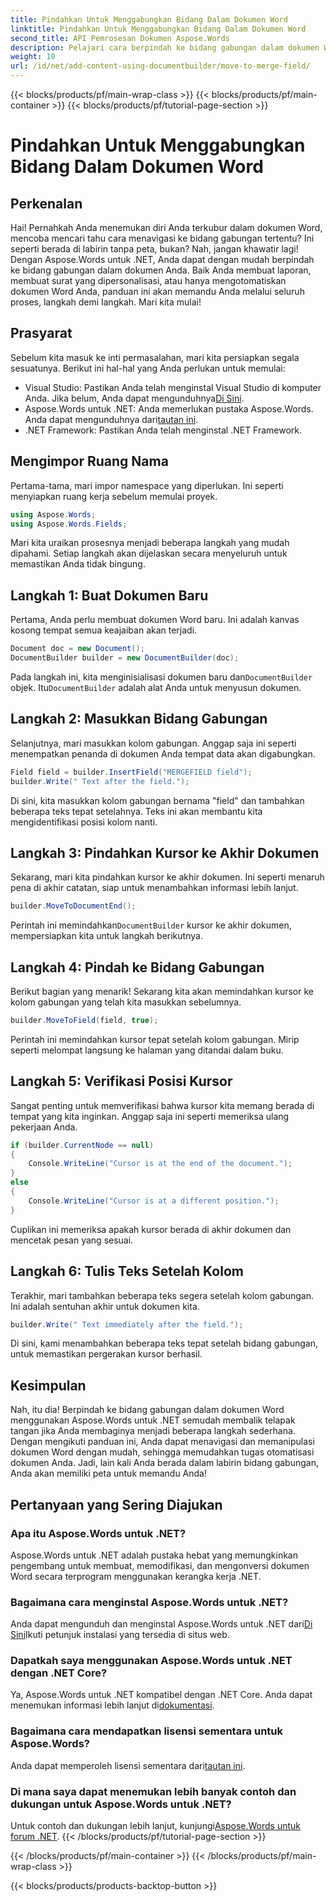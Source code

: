 ```yaml
---
title: Pindahkan Untuk Menggabungkan Bidang Dalam Dokumen Word
linktitle: Pindahkan Untuk Menggabungkan Bidang Dalam Dokumen Word
second_title: API Pemrosesan Dokumen Aspose.Words
description: Pelajari cara berpindah ke bidang gabungan dalam dokumen Word menggunakan Aspose.Words untuk .NET dengan panduan langkah demi langkah kami yang komprehensif. Sempurna untuk pengembang .NET.
weight: 10
url: /id/net/add-content-using-documentbuilder/move-to-merge-field/
---
```


{{< blocks/products/pf/main-wrap-class >}}
{{< blocks/products/pf/main-container >}}
{{< blocks/products/pf/tutorial-page-section >}}

# Pindahkan Untuk Menggabungkan Bidang Dalam Dokumen Word

## Perkenalan

Hai! Pernahkah Anda menemukan diri Anda terkubur dalam dokumen Word, mencoba mencari tahu cara menavigasi ke bidang gabungan tertentu? Ini seperti berada di labirin tanpa peta, bukan? Nah, jangan khawatir lagi! Dengan Aspose.Words untuk .NET, Anda dapat dengan mudah berpindah ke bidang gabungan dalam dokumen Anda. Baik Anda membuat laporan, membuat surat yang dipersonalisasi, atau hanya mengotomatiskan dokumen Word Anda, panduan ini akan memandu Anda melalui seluruh proses, langkah demi langkah. Mari kita mulai!

## Prasyarat

Sebelum kita masuk ke inti permasalahan, mari kita persiapkan segala sesuatunya. Berikut ini hal-hal yang Anda perlukan untuk memulai:

-  Visual Studio: Pastikan Anda telah menginstal Visual Studio di komputer Anda. Jika belum, Anda dapat mengunduhnya[Di Sini](https://visualstudio.microsoft.com/).
-  Aspose.Words untuk .NET: Anda memerlukan pustaka Aspose.Words. Anda dapat mengunduhnya dari[tautan ini](https://releases.aspose.com/words/net/).
- .NET Framework: Pastikan Anda telah menginstal .NET Framework.

## Mengimpor Ruang Nama

Pertama-tama, mari impor namespace yang diperlukan. Ini seperti menyiapkan ruang kerja sebelum memulai proyek.

```csharp
using Aspose.Words;
using Aspose.Words.Fields;
```

Mari kita uraikan prosesnya menjadi beberapa langkah yang mudah dipahami. Setiap langkah akan dijelaskan secara menyeluruh untuk memastikan Anda tidak bingung.

## Langkah 1: Buat Dokumen Baru

Pertama, Anda perlu membuat dokumen Word baru. Ini adalah kanvas kosong tempat semua keajaiban akan terjadi.

```csharp
Document doc = new Document();
DocumentBuilder builder = new DocumentBuilder(doc);
```

 Pada langkah ini, kita menginisialisasi dokumen baru dan`DocumentBuilder` objek. Itu`DocumentBuilder` adalah alat Anda untuk menyusun dokumen.

## Langkah 2: Masukkan Bidang Gabungan

Selanjutnya, mari masukkan kolom gabungan. Anggap saja ini seperti menempatkan penanda di dokumen Anda tempat data akan digabungkan.

```csharp
Field field = builder.InsertField("MERGEFIELD field");
builder.Write(" Text after the field.");
```

Di sini, kita masukkan kolom gabungan bernama "field" dan tambahkan beberapa teks tepat setelahnya. Teks ini akan membantu kita mengidentifikasi posisi kolom nanti.

## Langkah 3: Pindahkan Kursor ke Akhir Dokumen

Sekarang, mari kita pindahkan kursor ke akhir dokumen. Ini seperti menaruh pena di akhir catatan, siap untuk menambahkan informasi lebih lanjut.

```csharp
builder.MoveToDocumentEnd();
```

 Perintah ini memindahkan`DocumentBuilder` kursor ke akhir dokumen, mempersiapkan kita untuk langkah berikutnya.

## Langkah 4: Pindah ke Bidang Gabungan

Berikut bagian yang menarik! Sekarang kita akan memindahkan kursor ke kolom gabungan yang telah kita masukkan sebelumnya.

```csharp
builder.MoveToField(field, true);
```

Perintah ini memindahkan kursor tepat setelah kolom gabungan. Mirip seperti melompat langsung ke halaman yang ditandai dalam buku.

## Langkah 5: Verifikasi Posisi Kursor

Sangat penting untuk memverifikasi bahwa kursor kita memang berada di tempat yang kita inginkan. Anggap saja ini seperti memeriksa ulang pekerjaan Anda.

```csharp
if (builder.CurrentNode == null)
{
    Console.WriteLine("Cursor is at the end of the document.");
}
else
{
    Console.WriteLine("Cursor is at a different position.");
}
```

Cuplikan ini memeriksa apakah kursor berada di akhir dokumen dan mencetak pesan yang sesuai.

## Langkah 6: Tulis Teks Setelah Kolom

Terakhir, mari tambahkan beberapa teks segera setelah kolom gabungan. Ini adalah sentuhan akhir untuk dokumen kita.

```csharp
builder.Write(" Text immediately after the field.");
```

Di sini, kami menambahkan beberapa teks tepat setelah bidang gabungan, untuk memastikan pergerakan kursor berhasil.

## Kesimpulan

Nah, itu dia! Berpindah ke bidang gabungan dalam dokumen Word menggunakan Aspose.Words untuk .NET semudah membalik telapak tangan jika Anda membaginya menjadi beberapa langkah sederhana. Dengan mengikuti panduan ini, Anda dapat menavigasi dan memanipulasi dokumen Word dengan mudah, sehingga memudahkan tugas otomatisasi dokumen Anda. Jadi, lain kali Anda berada dalam labirin bidang gabungan, Anda akan memiliki peta untuk memandu Anda!

## Pertanyaan yang Sering Diajukan

### Apa itu Aspose.Words untuk .NET?
Aspose.Words untuk .NET adalah pustaka hebat yang memungkinkan pengembang untuk membuat, memodifikasi, dan mengonversi dokumen Word secara terprogram menggunakan kerangka kerja .NET.

### Bagaimana cara menginstal Aspose.Words untuk .NET?
 Anda dapat mengunduh dan menginstal Aspose.Words untuk .NET dari[Di Sini](https://releases.aspose.com/words/net/)Ikuti petunjuk instalasi yang tersedia di situs web.

### Dapatkah saya menggunakan Aspose.Words untuk .NET dengan .NET Core?
 Ya, Aspose.Words untuk .NET kompatibel dengan .NET Core. Anda dapat menemukan informasi lebih lanjut di[dokumentasi](https://reference.aspose.com/words/net/).

### Bagaimana cara mendapatkan lisensi sementara untuk Aspose.Words?
 Anda dapat memperoleh lisensi sementara dari[tautan ini](https://purchase.aspose.com/temporary-license/).

### Di mana saya dapat menemukan lebih banyak contoh dan dukungan untuk Aspose.Words untuk .NET?
 Untuk contoh dan dukungan lebih lanjut, kunjungi[Aspose.Words untuk forum .NET](https://forum.aspose.com/c/words/8).
{{< /blocks/products/pf/tutorial-page-section >}}

{{< /blocks/products/pf/main-container >}}
{{< /blocks/products/pf/main-wrap-class >}}

{{< blocks/products/products-backtop-button >}}
